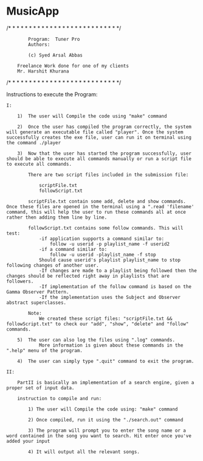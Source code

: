 # MusicApp

/* * * * * * * * * * * * * * * * * * * * * * * * * * */
                                           
            Program:  Tuner Pro          
            Authors:                              
    
            (c) Syed Arsal Abbas

	    Freelance Work done for one of my clients 
	    Mr. Harshit Khurana
                                                     
/* * * * * * * * * * * * * * * * * * * * * * * * * * */


Instructions to execute the Program:
	
	I:

		1) 	The user will Compile the code using "make" command

		2) 	Once the user has compiled the program correctly, the system will generate an executable file called "player". Once the system successfully creates the exe file, user can run it on terminal using the command ./player

		3) 	Now that the user has started the program successfully, user should be able to execute all commands manually or run a script file to execute all commands.
			
			There are two script files included in the submission file:
				
				scriptFile.txt
				followScript.txt

			scriptFile.txt contain some add, delete and show commands. Once these files are opened in the terminal using a ".read 'filename' command, this will help the user to run these commands all at once rather then adding them line by line.

			followScript.txt contains some follow commands. This will test:
				-if application supports a command similar to:
					follow -u userid -p playlist_name -f userid2
				-if a command similar to:
					follow -u userid -playlist_name -f stop
				Should cause userid's playlist playlist_name to stop following changes of another user.
				-If changes are made to a playlist being followed then the changes should be reflected right away in playlists that are followers.
				-If implementation of the follow command is based on the Gamma Observer Pattern.
				-If the implementation uses the Subject and Observer abstract superclasses.

			Note: 
				We created these script files: "scriptFile.txt && followScript.txt" to check our "add", "show", "delete" and "follow" commands.

		5)	The user can also log the files using ".log" commands.
				More information is given about these commands in the ".help" menu of the program. 

		4)	The user can simply type ".quit" command to exit the program.

	II:

		PartII is basically an implementation of a search engine, given a proper set of input data. 

		instruction to compile and run:

			1) The user will Compile the code using: "make" command

			2) Once compiled, run it using the "./search.out" command

			3) The program will prompt you to enter the song name or a word contained in the song you want to search. Hit enter once you've added your input

			4) It will output all the relevant songs.
